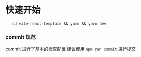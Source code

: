 # 快速开始
```https://github.com/pengtaoa/vite-react-template.git
   cd vite-react-template && yarn && yarn dev
```
### commit 规范

commit 进行了基本的检查配置
建议使用 `npm run commit` 进行提交